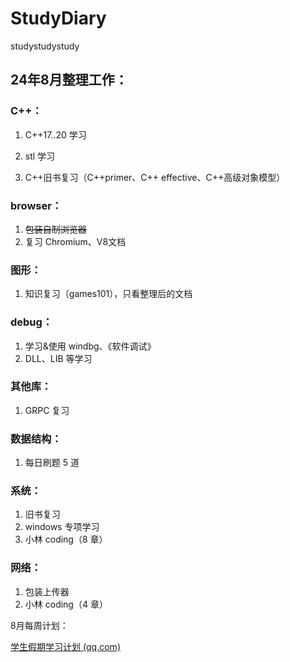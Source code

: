 # StudyDiary
studystudystudy





## 24年8月整理工作：

### C++：

1. C++17..20 学习

2. stl 学习
3. C++旧书复习（C++primer、C++ effective、C++高级对象模型）

### browser：

1. ~~包装自制浏览器~~
2. 复习 Chromium、V8文档

### 图形：

1. 知识复习（games101），只看整理后的文档

### debug：

1. 学习&使用 windbg、《软件调试》
2. DLL、LIB 等学习

### 其他库：

1. GRPC 复习

### 数据结构：

1. 每日刷题 5 道

### 系统：

1. 旧书复习
2. windows 专项学习
3. 小林 coding（8 章）

### 网络：

1. 包装上传器
2. 小林 coding（4 章）





8月每周计划：

[学生假期学习计划 (qq.com)](https://docs.qq.com/sheet/DSHdHZnFjQ2FDT1B2?u=0bd1da485a25404f809fa473ae8891b9&tab=BB08J2)